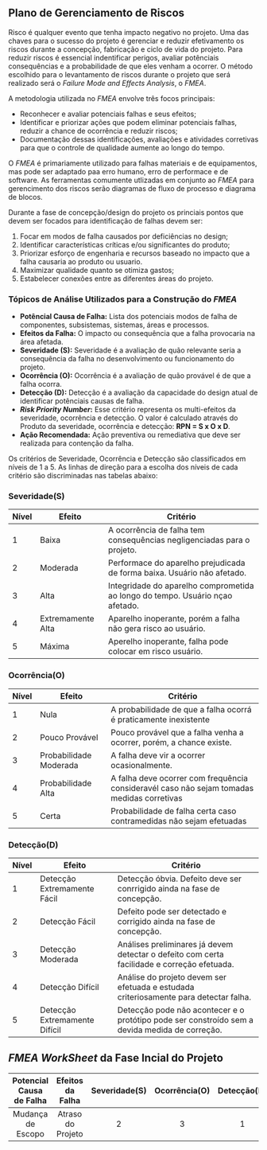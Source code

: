 ## Plano de Gerenciamento de Riscos

Risco é qualquer evento que tenha impacto negativo no projeto. Uma das chaves para o sucesso do projeto é gerenciar e reduzir efetivamento os riscos durante a concepção, fabricação e ciclo de vida do projeto. Para reduzir riscos é essencial indentificar perigos, avaliar potênciais consequências e a probabilidade de que eles venham a ocorrer. O método escolhido para o levantamento de riscos durante o projeto que será realizado será o _Failure Mode and Effects Analysis_, o _FMEA_.

A metodologia utilizada no _FMEA_ envolve três focos principais:
* Reconhecer e avaliar potenciais falhas e seus efeitos;
* Identificar e priorizar ações que podem eliminar potenciais falhas, reduzir a chance de ocorrência e reduzir riscos;
* Documentação dessas identificações, avaliações e atividades corretivas para que o controle de qualidade aumente ao longo do tempo.

O _FMEA_ é primariamente utilizado para falhas materiais e de equipamentos, mas pode ser adaptado paa erro humano, erro de performace e de software. As ferramentas comumente utlizadas em conjunto ao _FMEA_ para gerencimento dos riscos serão diagramas de fluxo de processo e diagrama de blocos.

Durante a fase de concepção/design do projeto os princiais pontos que devem ser focados para identificação de falhas devem ser:

1. Focar em modos de falha causados por deficiências no design;
2. Identificar características críticas e/ou significantes do produto;
3. Priorizar esforço de engenharia e recursos baseado no impacto que a falha causaria ao produto ou usuario.
4. Maximizar qualidade quanto se otimiza gastos;
5. Estabelecer conexões entre as diferentes áreas do projeto.

### **Tópicos de Análise Utilizados para a Construção do _FMEA_**

* **Potêncial Causa de Falha:** Lista dos potenciais modos de falha de componentes, subsistemas, sistemas, áreas e processos.  
* **Efeitos da Falha:** O impacto ou consequência que a falha provocaria na área afetada.
* **Severidade (S):** Severidade é a avaliação de quão relevante seria a consequência da falha no desenvolvimento ou funcionamento do projeto.
* **Ocorrência (O):** Ocorrência é a avaliação de quão provável é de que a falha ocorra.
* **Detecção (D):** Detecção é a avaliação da capacidade do design atual de identificar potênciais causas de falha.
* **_Risk Priority Number_:** Esse critério representa os multi-efeitos da severidade, ocorrência e detecção. O valor é calculado através do Produto da severidade, ocorrência e detecção: **RPN = S x O x D**. 
* **Ação Recomendada:** Ação preventiva ou remediativa que deve ser realizada para contenção da falha. 

Os critérios de Severidade, Ocorrência e Detecção são classificados em níveis de 1 a 5. As linhas de direção para a escolha dos níveis de cada critério são discriminadas nas tabelas abaixo:

### **Severidade(S)**
| Nível | Efeito           | Critério                                                                      |
|-------|------------------|-------------------------------------------------------------------------------|
|   1   | Baixa            | A ocorrência de falha tem consequências negligenciadas para o projeto.         |
|   2   | Moderada         | Performace do aparelho prejudicada de forma baixa. Usuário não afetado.        |
|   3   | Alta             | Integridade do aparelho comprometida ao longo do tempo. Usuário nçao afetado.  |
|   4   | Extremamente Alta| Aparelho inoperante, porém a falha não gera risco ao usuário.                  |
|   5   | Máxima           | Aperelho inoperante, falha pode colocar em risco usuário.                      |

### **Ocorrência(O)**
| Nível | Efeito                 | Critério                                                                      |
|-------|------------------------|-------------------------------------------------------------------------------|
|   1   | Nula                   | A probabilidade de que  a falha ocorrá é praticamente inexistente             |
|   2   | Pouco Provável         | Pouco provável que a falha venha a ocorrer, porém, a chance existe.           |
|   3   | Probabilidade Moderada | A falha deve vir a ocorrer ocasionalmente.                                    |
|   4   | Probabilidade Alta     | A falha deve ocorrer com frequência consideravél caso não sejam tomadas medidas corretivas |
|   5   | Certa                  | Probabilidade de falha certa caso contramedidas não sejam efetuadas           |

### **Detecção(D)**
| Nível | Efeito                        | Critério                                                                     |
|-------|-------------------------------|------------------------------------------------------------------------------|
|   1   | Detecção Extremamente Fácil   |Detecção óbvia. Defeito deve ser conrrigido ainda na fase de concepção.       |
|   2   | Detecção Fácil                |Defeito pode ser detectado e corrigido ainda na fase de concepção.            |
|   3   | Detecção Moderada             |Análises preliminares já devem detectar o defeito com certa facilidade e correção efetuada.  |
|   4   | Detecção Difícil              |Análise do projeto devem ser efetuada e estudada criteriosamente para detectar falha. |
|   5   | Detecção Extremamente Difícil |Detecção pode não acontecer e o protótipo pode ser constroído sem a devida medida de correção.|

## **_FMEA WorkSheet_ da Fase Incial do Projeto**

|Potencial Causa de Falha|Efeitos da Falha|Severidade(S)|Ocorrência(O)|Detecção(D)|_RPN_|Ação Recomendada|
|:----------------------:|:--------------:|:-----------:|:-----------:|:---------:|:---:|:--------------:|
| Mudança de Escopo      |Atraso do Projeto| 2 | 3  | 1 |  6 | |
